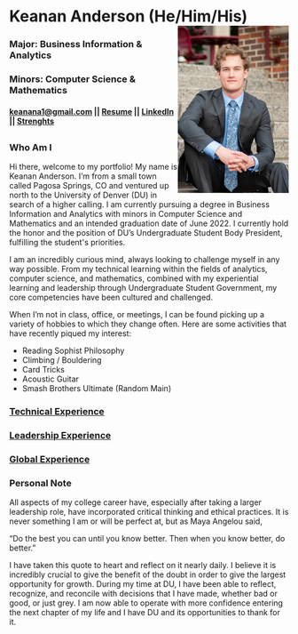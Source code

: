 # Keanan Anderson (He/Him/His) <img src="/Assets/img/prof_pic.jpg" alt="drawing" width="200" align = "right"/>
### Major: Business Information & Analytics
### Minors: Computer Science & Mathematics
#### keanana1@gmail.com || [Resume](Resume%202021%20Updated%201.pdf) || [LinkedIn](https://www.linkedin.com/in/keanan-anderson-curious/) || [Strenghts](StrengthInsightGallup.pdf)
##
### Who Am I
Hi there, welcome to my portfolio! My name is Keanan Anderson. I’m from a small town called Pagosa Springs, CO and ventured up north to the University of Denver (DU) in search of a higher calling. I am currently pursuing a degree in Business Information and Analytics with minors in Computer Science and Mathematics and an intended graduation date of June 2022. I currently hold the honor and the position of DU’s Undergraduate Student Body President, fulfilling the student's priorities. 

I am an incredibly curious mind, always looking to challenge myself in any way possible. From my technical learning within the fields of analytics, computer science, and mathematics, combined with my experiential learning and leadership through Undergraduate Student Government, my core competencies have been cultured and challenged. 

When I’m not in class, office, or meetings, I can be found picking up a variety of hobbies to which they change often. Here are some activities that have recently piqued my interest:
-	Reading Sophist Philosophy
-	Climbing / Bouldering
-	Card Tricks
-	Acoustic Guitar
-	Smash Brothers Ultimate (Random Main)



### [Technical Experience](TechnicalExperience/)

### [Leadership Experience](Leadership/)

### [Global Experience](GlobalExperience/)

### Personal Note
All aspects of my college career have, especially after taking a larger leadership role, have incorporated critical thinking and ethical practices. It is never something I am or will be perfect at, but as Maya Angelou said, 

“Do the best you can until you know better. Then when you know better, do better.”

I have taken this quote to heart and reflect on it nearly daily. I believe it is incredibly crucial to give the benefit of the doubt in order to give the largest opportunity for growth. During my time at DU, I have been able to reflect, recognize, and reconcile with decisions that I have made, whether bad or good, or just grey. I am now able to operate with more confidence entering the next chapter of my life and I have DU and its opportunities to thank for it.

<!--
**Andes-Kea/Andes-Kea** is a ✨ _special_ ✨ repository because its `README.md` (this file) appears on your GitHub profile.

Here are some ideas to get you started:

- 🔭 I’m currently working on ...
- 🌱 I’m currently learning ...
- 👯 I’m looking to collaborate on ...
- 🤔 I’m looking for help with ...
- 💬 Ask me about ...
- 📫 How to reach me: ...
- 😄 Pronouns: ...
- ⚡ Fun fact: ...
-->
